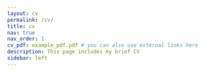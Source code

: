```yaml
---
layout: cv
permalink: /cv/
title: cv
nav: true
nav_order: 1
cv_pdf: example_pdf.pdf # you can also use external links here
description: This page includes my brief CV
sidebar: left
---
```

